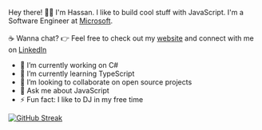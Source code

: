 Hey there! 👋🏼 I'm Hassan. I like to build cool stuff with JavaScript. I'm a Software Engineer at <a href="https://www.microsoft.com/en-us/madc" target="_blank">Microsoft</a>. <br><br>:coffee: Wanna chat? :point_right: Feel free to check out my <a href="https://hassanmuhashamy.com" target="_blank">website</a> and connect with me on <a href="https://www.linkedin.com/in/hassanmuhashamy/" target="_blank">LinkedIn</a>

- 🔭 I’m currently working on C#
- 🌱 I’m currently learning TypeScript
- 👯 I’m looking to collaborate on open source projects
- 💬 Ask me about JavaScript
- ⚡ Fun fact: I like to DJ in my free time


[![GitHub Streak](https://github-readme-streak-stats.herokuapp.com?user=HassanMasoud&theme=dark&date_format=j%20M%5B%20Y%5D)](https://git.io/streak-stats)
